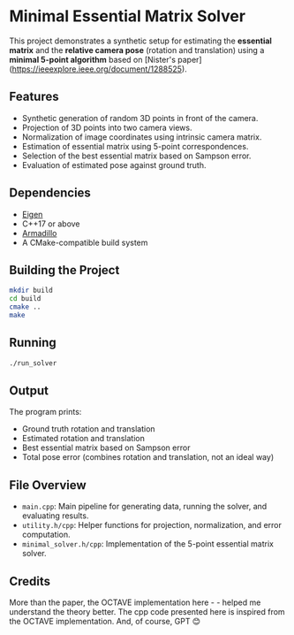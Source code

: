 # Minimal Essential Matrix Solver

This project demonstrates a synthetic setup for estimating the **essential matrix** and the **relative camera pose** (rotation and translation) using a **minimal 5-point algorithm** based on [Nister's paper] (https://ieeexplore.ieee.org/document/1288525).

## Features

- Synthetic generation of random 3D points in front of the camera.
- Projection of 3D points into two camera views.
- Normalization of image coordinates using intrinsic camera matrix.
- Estimation of essential matrix using 5-point correspondences.
- Selection of the best essential matrix based on Sampson error.
- Evaluation of estimated pose against ground truth.

## Dependencies

- [Eigen](https://eigen.tuxfamily.org/)
- C++17 or above
- [Armadillo](https://arma.sourceforge.net/)
- A CMake-compatible build system

## Building the Project

```bash
mkdir build
cd build
cmake ..
make
```

## Running

```bash
./run_solver
```

## Output

The program prints:
- Ground truth rotation and translation
- Estimated rotation and translation
- Best essential matrix based on Sampson error
- Total pose error (combines rotation and translation, not an ideal way)

## File Overview

- `main.cpp`: Main pipeline for generating data, running the solver, and evaluating results.
- `utility.h/cpp`: Helper functions for projection, normalization, and error computation.
- `minimal_solver.h/cpp`: Implementation of the 5-point essential matrix solver.

## Credits
More than the paper, the OCTAVE implementation here - - helped me understand the theory better. The cpp code presented here is inspired from the OCTAVE implementation. And, of course, GPT 😊 
